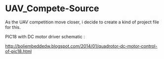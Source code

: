 UAV_Compete-Source
==================

As the UAV competition move closer, i decide to create a kind of project file for this. 

PIC18 with DC motor driver schematic :

http://boliembeddedw.blogspot.com/2014/01/quadrotor-dc-motor-control-of-pic18.html

